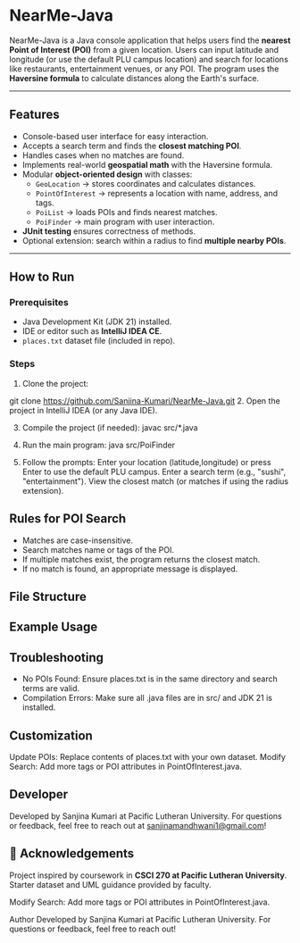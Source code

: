 # NearMe-Java

NearMe-Java is a Java console application that helps users find the **nearest Point of Interest (POI)** from a given location. Users can input latitude and longitude (or use the default PLU campus location) and search for locations like restaurants, entertainment venues, or any POI. The program uses the **Haversine formula** to calculate distances along the Earth's surface.

---

## Features

- Console-based user interface for easy interaction.  
- Accepts a search term and finds the **closest matching POI**.  
- Handles cases when no matches are found.  
- Implements real-world **geospatial math** with the Haversine formula.  
- Modular **object-oriented design** with classes:
  - `GeoLocation` → stores coordinates and calculates distances.  
  - `PointOfInterest` → represents a location with name, address, and tags.  
  - `PoiList` → loads POIs and finds nearest matches.  
  - `PoiFinder` → main program with user interaction.  
- **JUnit testing** ensures correctness of methods.  
- Optional extension: search within a radius to find **multiple nearby POIs**.

---

## How to Run

### Prerequisites

- Java Development Kit (JDK 21) installed.  
- IDE or editor such as **IntelliJ IDEA CE**.  
- `places.txt` dataset file (included in repo).  

### Steps

  1. Clone the project:


  git clone https://github.com/Sanjina-Kumari/NearMe-Java.git
  2. Open the project in IntelliJ IDEA (or any Java IDE).

  3. Compile the project (if needed):
  javac src/*.java

  4. Run the main program:
  java src/PoiFinder

  5. Follow the prompts:
  Enter your location (latitude,longitude) or press Enter to use the default PLU campus.
  Enter a search term (e.g., "sushi", "entertainment").
  View the closest match (or matches if using the radius extension).

## Rules for POI Search
 - Matches are case-insensitive.
 - Search matches name or tags of the POI.
 - If multiple matches exist, the program returns the closest match.
 - If no match is found, an appropriate message is displayed.

## File Structure

 
  
## Example Usage



## Troubleshooting
  - No POIs Found: Ensure places.txt is in the same directory and search terms are valid.
  - Compilation Errors: Make sure all .java files are in src/ and JDK 21 is installed.


## Customization
 Update POIs: Replace contents of places.txt with your own dataset.
 Modify Search: Add more tags or POI attributes in PointOfInterest.java.

## Developer
  Developed by Sanjina Kumari at Pacific Lutheran University.
  For questions or feedback, feel free to reach out at sanjinamandhwani1@gmail.com!

## 📜 Acknowledgements
Project inspired by coursework in **CSCI 270 at Pacific Lutheran University**.  
Starter dataset and UML guidance provided by faculty.  


Modify Search: Add more tags or POI attributes in PointOfInterest.java.

Author
Developed by Sanjina Kumari at Pacific Lutheran University.
For questions or feedback, feel free to reach out!
